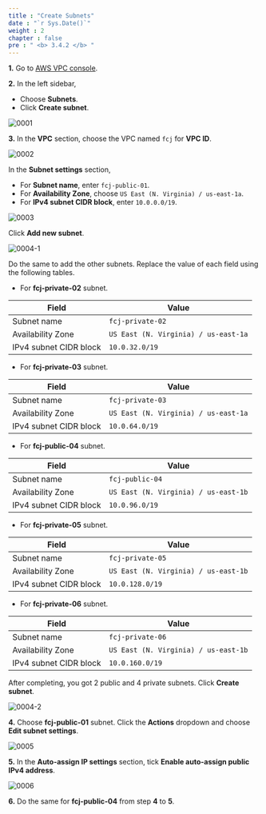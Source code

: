 ```yaml
---
title : "Create Subnets"
date : "`r Sys.Date()`"
weight : 2
chapter : false
pre : " <b> 3.4.2 </b> "
---
```


**1.** Go to [AWS VPC console](https://console.aws.amazon.com/vpc/).

**2.** In the left sidebar,

- Choose **Subnets**.
- Click **Create subnet**.

![0001](/images/3/4/2/0001.svg?featherlight=false&width=100pc)

**3.** In the **VPC** section, choose the VPC named `fcj` for **VPC ID**.

![0002](/images/3/4/2/0002.svg?featherlight=false&width=100pc)

In the **Subnet settings** section,

- For **Subnet name**, enter `fcj-public-01`.
- For **Availability Zone**, choose `US East (N. Virginia) / us-east-1a`.
- For **IPv4 subnet CIDR block**, enter `10.0.0.0/19`.

![0003](/images/3/4/2/0003.svg?featherlight=false&width=100pc)

Click **Add new subnet**.

![0004-1](/images/3/4/2/0004-1.svg?featherlight=false&width=100pc)

Do the same to add the other subnets. Replace the value of each field using the following tables.

- For **fcj-private-02** subnet. 

| Field   |      Value      |
|----------|-------------|
| Subnet name |  `fcj-private-02` |
| Availability Zone |    `US East (N. Virginia) / us-east-1a`   |
| IPv4 subnet CIDR block | `10.0.32.0/19` |

- For **fcj-private-03** subnet. 

| Field   |      Value      |
|----------|-------------|
| Subnet name |  `fcj-private-03` |
| Availability Zone |    `US East (N. Virginia) / us-east-1a`   |
| IPv4 subnet CIDR block | `10.0.64.0/19` |

- For **fcj-public-04** subnet. 

| Field   |      Value      |
|----------|-------------|
| Subnet name |  `fcj-public-04` |
| Availability Zone |    `US East (N. Virginia) / us-east-1b`   |
| IPv4 subnet CIDR block | `10.0.96.0/19` |

- For **fcj-private-05** subnet. 

| Field   |      Value      |
|----------|-------------|
| Subnet name |  `fcj-private-05` |
| Availability Zone |    `US East (N. Virginia) / us-east-1b`   |
| IPv4 subnet CIDR block | `10.0.128.0/19` |

- For **fcj-private-06** subnet. 

| Field   |      Value      |
|----------|-------------|
| Subnet name |  `fcj-private-06` |
| Availability Zone |    `US East (N. Virginia) / us-east-1b`   |
| IPv4 subnet CIDR block | `10.0.160.0/19` |
    
After completing, you got 2 public and 4 private subnets. Click **Create subnet**.

![0004-2](/images/3/4/2/0004-2.svg?featherlight=false&width=100pc)

**4.** Choose **fcj-public-01** subnet. Click the **Actions** dropdown and choose **Edit subnet settings**.

![0005](/images/3/4/2/0005.svg?featherlight=false&width=100pc)

**5.** In the **Auto-assign IP settings** section, tick **Enable auto-assign public IPv4 address**.

![0006](/images/3/4/2/0006.svg?featherlight=false&width=100pc)

**6.** Do the same for **fcj-public-04** from step **4** to **5**.